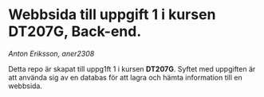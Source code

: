 # Webbsida till uppgift 1 i kursen DT207G, Back-end.
*Anton Eriksson, aner2308*

Detta repo är skapat till uppg1ft 1 i kursen **DT207G**.
Syftet med uppgiften är att använda sig av en databas för att lagra och hämta information till en webbsida.
